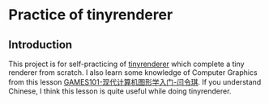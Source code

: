 Practice of tinyrenderer
===
## Introduction
This project is for self-practicing of [tinyrenderer](https://github.com/ssloy/tinyrenderer) which complete a tiny renderer from scratch.
I also learn some knowledge of Computer Graphics from this lesson [GAMES101-现代计算机图形学入门-闫令琪](https://www.bilibili.com/video/BV1X7411F744?p=1&vd_source=01b45168c49e35b498136dfee5b61f26). 
If you understand Chinese, I think this lesson is quite useful while doing tinyrenderer. 